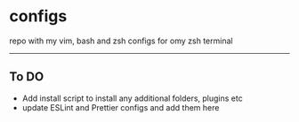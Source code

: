# configs
repo with my vim, bash and zsh configs for omy zsh terminal

---
## To DO
- Add install script to install any additional folders, plugins etc
- update ESLint and Prettier configs and add them here
